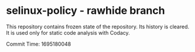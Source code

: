 # selinux-policy - rawhide branch

This repository contains frozen state of the repository.
Its history is cleared. It is used only for static code
analysis with Codacy.

Commit Time: 1695180048